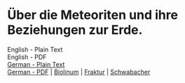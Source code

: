 # Über die Meteoriten und ihre Beziehungen zur Erde.

English - Plain Text  
English - PDF  
[German - Plain Text](full-text-german.md)  
[German - PDF](https://cdn.solaranamnesis.com/KarlRammelsberg/rammelsberg_meteoriten_1872_german.pdf) | [Biolinum](https://cdn.solaranamnesis.com/KarlRammelsberg/rammelsberg_meteoriten_1872_german_biolinum.pdf) | [Fraktur](https://cdn.solaranamnesis.com/KarlRammelsberg/rammelsberg_meteoriten_1872_german_frak.pdf) | [Schwabacher](https://cdn.solaranamnesis.com/KarlRammelsberg/rammelsberg_meteoriten_1872_german_swab.pdf)  
